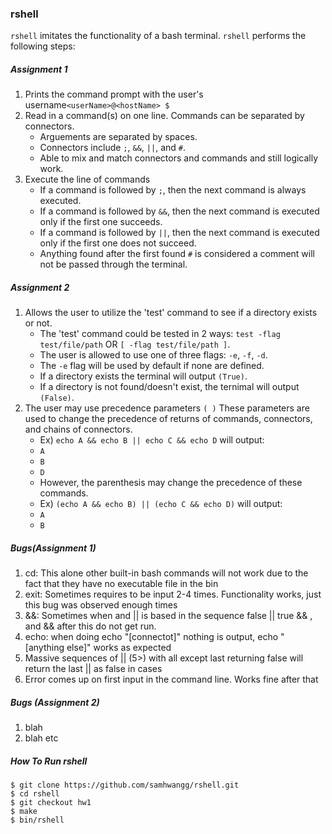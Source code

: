 ### rshell
`rshell` imitates the functionality of a bash terminal. `rshell` performs the following steps:

##### Assignment 1

1. Prints the command prompt with the user's username`<userName>@<hostName> $` 
2. Read in a command(s) on one line. Commands can be separated by connectors.
	- Arguements are separated by spaces.
	- Connectors include `;`, `&&`, `||`, and `#`.
	- Able to mix and match connectors and commands and still logically work.
3. Execute the line of commands
	- If a command is followed by `;`, then the next command is always executed.
	- If a command is followed by `&&`, then the next command is executed only if the first one succeeds.
	- If a command is followed by `||`, then the next command is executed only if the first one does not succeed.
	- Anything found after the first found `#` is considered a comment will not be passed through the terminal.

##### Assignment 2

1. Allows the user to utilize the 'test' command to see if a directory exists or not.
	- The 'test' command could be tested in 2 ways: `test -flag test/file/path` OR `[ -flag test/file/path ]`.
	- The user is allowed to use one of three flags: `-e`, `-f`, `-d`.
	- The `-e` flag will be used by default if none are defined.
	- If a directory exists the terminal will output `(True)`.
	- If a directory is not found/doesn't exist, the ternimal will output `(False)`.
2. The user may use precedence parameters `( )` These parameters are used to change the precedence of returns of commands, connectors, and chains of connectors.
	- Ex) `echo A && echo B || echo C && echo D` will output:
	- `A`
	- `B`
	- `D`
	- However, the parenthesis may change the precedence of these commands.
	- Ex) `(echo A && echo B) || (echo C && echo D)` will output:
	- `A`
	- `B`

##### Bugs(Assignment 1)

1. cd: This alone other built-in bash commands will not work due to the fact that they have no executable file in the bin
2. exit: Sometimes requires to be input 2-4 times. Functionality works, just this bug was observed enough times 
3. &&: Sometimes when and || is based in the sequence false || true && , and && after this do not get run.
4. echo: when doing echo "[connectot]" nothing is output, echo " [anything else]" works as expected
5. Massive sequences of || (5>) with all except last returning false will return the last || as false in cases
6. Error comes up on first input in the command line. Works fine after that

##### Bugs (Assignment 2)
1. blah
2. blah etc

##### How To Run rshell
```
$ git clone https://github.com/samhwangg/rshell.git
$ cd rshell
$ git checkout hw1
$ make
$ bin/rshell
```
